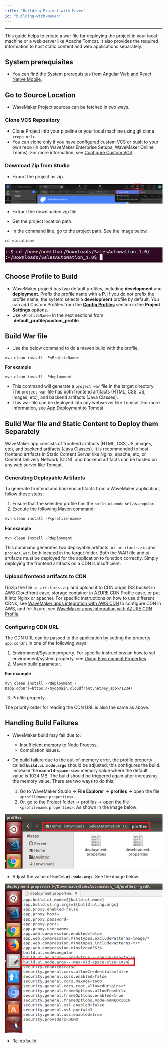 ```yaml
---
title: "Building Project with Maven"
id: "building-with-maven"
---
```

---
This guide helps to create a war file for deploying the project in your local machine or a web server like Apache Tomcat. It also provides the required information to host static content and web applications separately.

## System prerequisites

- You can find the System prerequisites from [Angular Web and React Native Mobile](/learn/wavemaker-release-notes/v11-9-2#angular-web-and-react-native-mobile). 

## Go to Source Location

- WaveMaker Project sources can be fetched in two ways.

### Clone VCS Repository

- Clone Project into your pipeline or your local machine using git clone `<repo_url>`.
- You can clone only if you have configured custom VCS or push to your own repo (in both WaveMaker Enterprise Setups, WaveMaker Online Teams). For more information, see [Configure Custom VCS](/learn/app-development/deployment/build-options).

### Download Zip from Studio

- Export the project as zip.

[![export project](/learn/assets/ExportProjectasZip.png)](/learn/assets/ExportProjectasZip.png)

- Extract the downloaded zip file.

- Get the project location path.  

- In the command line, go to the project path. See the image below.

```shell
cd <location>
```

[![locate project](/learn/assets/LocateProjectIncmdline.png)](/learn/assets/LocateProjectIncmdline.png)

## Choose Profile to Build

- WaveMaker project has two default profiles, including **development** and **deployment**. Prefix the profile name with a **P**. If you do not prefix the profile name; the system selects a **development** profile by default. You can add Custom Profiles from the **[Config Profiles](/learn/app-development/deployment/configuration-profiles)** section in the **Project Settings** options.
- Use `<ProfileName>` in the next sections from  **default_profile/custom_profile**.

## Build War file

- Use the below command to do a maven build with the profile.

```shell
mvn clean install -P<ProfileName>
```

**For example**

```shell
mvn clean install -Pdeployment
```

- This command will generate a `project war`  file in the target directory. The `project war`  file has both frontend artifacts (HTML, CSS, JS, images, etc), and backend artifacts (Java Classes).
- This war file can be deployed into any webserver like Tomcat. For more information, see [App Deployment to Tomcat](/learn/how-tos/wavemaker-application-deployment-tomcat).

## Build War file and Static Content to Deploy them Separately

WaveMaker app consists of frontend artifacts (HTML, CSS, JS, images, etc), and backend artifacts (Java Classes). It is recommended to host frontend artifacts in Static Content Server like Nginx, apache, etc, or Content Delivery Network (CDN), and backend artifacts can be hosted on any web server like Tomcat.

### Generating Deployable Artifacts

To generate frontend and backend artifacts from a WaveMaker application, follow these steps:

1. Ensure that the selected profile has the `build.ui.mode` set as `angular`.
2. Execute the following Maven command:

```shell
mvn clean install -P<profile-name>
```

**For example**

```shell
mvn clean install -Pdeployment
```

This command generates two deployable artifacts: `ui-artifacts.zip` and `project.war`, both located in the target folder.
Both the WAR file and ui-artifacts must be deployed for the application to function correctly. Simply deploying the frontend artifacts on a CDN is insufficient.

### Upload frontend artifacts to CDN

Unzip the file `ui-artifacts.zip` and upload it to CDN origin (S3 bucket in AWS Cloudfront case, storage container in AZURE CDN Profile case, or put it into Nginx or apache). For specific instructions on how to use different CDNs, see [WaveMaker apps integration with AWS CDN](/learn/app-development/deployment/app-integration-with-aws-cdn) to configure CDN in AWS, and for Azure, see [WaveMaker apps integration with AZURE CDN Profile](/learn/app-development/deployment/app-integration-with-azure-cdn).

### Configuring CDN URL

The CDN URL can be passed to the application by setting the property `app.cdnUrl` in one of the following ways:

1. Environment/System property. For specific instructions on how to set environment/system property, see [Using Environment Properties](/learn/app-development/deployment/configuration-management/#using-environment-properties).
2. Maven build parameter.

**For example**

```shell
mvn clean install -Pdeployment -Dapp.cdnUrl=https://mydomain.cloudfront.net/my_app>/1234/
```
3. Profile property.

The priority order for reading the CDN URL is also the same as above.

## Handling Build Failures

- WaveMaker build may fail due to:
  - Insufficient memory to Node Process.
  - Compilation issues.
- On build failure due to the out-of-memory error, the profile property called **`build.ui.node.args`** should be adjusted; this configures the build. Increase the **`max-old-space-size`** memory value where the default value is 1024 MB. The build should be triggered again after increasing the memory value. There are two ways to do this: 

  1. Go to WaveMaker Studio -> **File Explorer** -> **profiles** -> open the file `<profilename.properties>`.
  2. Or, go to the Project folder -> profiles -> open the file `<profilename.properties>`. As shown in the image below:

[![profile location](/learn/assets/profile-location.png)](/learn/assets/profile-location.png)

- Adjust the value of **`build.ui.node.args`**. See the image below:

[![adjusting space on failure](/learn/assets/adjusting-space-on-failure.png)](/learn/assets/adjusting-space-on-failure.png)

- Re-do build.

